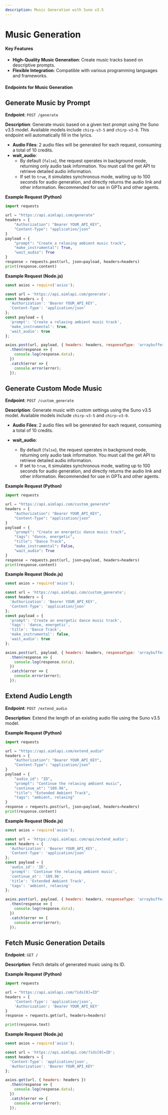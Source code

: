 ```yaml
---
description: Music Generation with Suno v3.5
---
```


# Music Generation

#### Key Features

* **High-Quality Music Generation**: Create music tracks based on descriptive prompts.
* **Flexible Integration**: Compatible with various programming languages and frameworks.

#### Endpoints for Music Generation

## **Generate Music by Prompt**

**Endpoint**: `POST /generate`

**Description**: Generate music based on a given text prompt using the Suno v3.5 model. Available models include `chirp-v3-5` and `chirp-v3-0`. This endpoint will automatically fill in the lyrics.

* **Audio Files**: 2 audio files will be generated for each request, consuming a total of 10 credits.
* **wait\_audio**:
  * By default (`false`), the request operates in background mode, returning only audio task information. You must call the get API to retrieve detailed audio information.
  * If set to `true`, it simulates synchronous mode, waiting up to 100 seconds for audio generation, and directly returns the audio link and other information. Recommended for use in GPTs and other agents.

**Example Request (Python)**

```python
import requests

url = "https://api.aimlapi.com/generate"
headers = {
    "Authorization": "Bearer YOUR_API_KEY",
    "Content-Type": "application/json"
}
payload = {
    "prompt": "Create a relaxing ambient music track",
    "make_instrumental": True,
    "wait_audio": True
}
response = requests.post(url, json=payload, headers=headers)
print(response.content)

```

**Example Request (Node.js)**

```javascript
const axios = require('axios');

const url = 'https://api.aimlapi.com/generate';
const headers = {
  'Authorization': 'Bearer YOUR_API_KEY',
  'Content-Type': 'application/json'
};
const payload = {
  'prompt': 'Create a relaxing ambient music track',
  'make_instrumental': true,
  'wait_audio': true
};

axios.post(url, payload, { headers: headers, responseType: 'arraybuffer' })
  .then(response => {
    console.log(response.data);
  })
  .catch(error => {
    console.error(error);
  });

```

## **Generate Custom Mode Music**

**Endpoint**: `POST /custom_generate`

**Description**: Generate music with custom settings using the Suno v3.5 model. Available models include `chirp-v3-5` and `chirp-v3-0`.

* **Audio Files**: 2 audio files will be generated for each request, consuming a total of 10 credits.
*   **wait\_audio**:

    * By default (`false`), the request operates in background mode, returning only audio task information. You must call the get API to retrieve detailed audio information.
    * If set to `true`, it simulates synchronous mode, waiting up to 100 seconds for audio generation, and directly returns the audio link and other information. Recommended for use in GPTs and other agents.



**Example Request (Python)**

```python
import requests

url = "https://api.aimlapi.com/custom_generate"
headers = {
    "Authorization": "Bearer YOUR_API_KEY",
    "Content-Type": "application/json"
}
payload = {
    "prompt": "Create an energetic dance music track",
    "tags": "dance, energetic",
    "title": "Dance Track",
    "make_instrumental": False,
    "wait_audio": True
}
response = requests.post(url, json=payload, headers=headers)
print(response.content)

```

**Example Request (Node.js)**

```javascript
const axios = require('axios');

const url = 'https://api.aimlapi.com/custom_generate';
const headers = {
  'Authorization': 'Bearer YOUR_API_KEY',
  'Content-Type': 'application/json'
};
const payload = {
  'prompt': 'Create an energetic dance music track',
  'tags': 'dance, energetic',
  'title': 'Dance Track',
  'make_instrumental': false,
  'wait_audio': true
};

axios.post(url, payload, { headers: headers, responseType: 'arraybuffer' })
  .then(response => {
    console.log(response.data);
  })
  .catch(error => {
    console.error(error);
  });

```

## **Extend Audio Length**

**Endpoint**: `POST /extend_audio`

**Description**: Extend the length of an existing audio file using the Suno v3.5 model.

**Example Request (Python)**

```python
import requests

url = "https://api.aimlapi.com/extend_audio"
headers = {
    "Authorization": "Bearer YOUR_API_KEY",
    "Content-Type": "application/json"
}
payload = {
    "audio_id": "ID",
    "prompt": "Continue the relaxing ambient music",
    "continue_at": "109.96",
    "title": "Extended Ambient Track",
    "tags": "ambient, relaxing"
}
response = requests.post(url, json=payload, headers=headers)
print(response.content)

```

**Example Request (Node.js)**

```javascript
const axios = require('axios');

const url = 'https://api.aimlapi.com/api/extend_audio';
const headers = {
  'Authorization': 'Bearer YOUR_API_KEY',
  'Content-Type': 'application/json'
};
const payload = {
  'audio_id': 'ID',
  'prompt': 'Continue the relaxing ambient music',
  'continue_at': '109.96',
  'title': 'Extended Ambient Track',
  'tags': 'ambient, relaxing'
};

axios.post(url, payload, { headers: headers, responseType: 'arraybuffer' })
  .then(response => {
    console.log(response.data);
  })
  .catch(error => {
    console.error(error);
  });

```

## Fetch Music Generation Details

**Endpoint**: `GET /`

**Description**: Fetch details of generated music using its ID.

**Example Request (Python)**

```python
import requests

url = "https://api.aimlapi.com/?ids[0]=ID"
headers = {
    'Content-Type': 'application/json',
    'Authorization': 'Bearer YOUR_API_KEY'
}
response = requests.get(url, headers=headers)

print(response.text)

```

**Example Request (Node.js)**

```javascript
const axios = require('axios');

const url = 'https://api.aimlapi.com/?ids[0]=ID';
const headers = {
  'Content-Type': 'application/json',
  'Authorization': 'Bearer YOUR_API_KEY'
};

axios.get(url, { headers: headers })
  .then(response => {
    console.log(response.data);
  })
  .catch(error => {
    console.error(error);
  });

```

